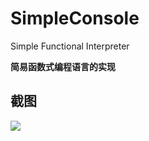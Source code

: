 # SimpleConsole

Simple Functional Interpreter

**简易函数式编程语言的实现**

## 截图

![](https://pic4.zhimg.com/v2-a37024aee4c73c0356a2ffe0196a7789.jpg)
